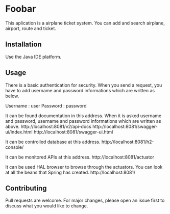 # Foobar
This aplication is a airplane ticket system. You can add and search airplane, airport, route and ticket.

## Installation
Use the Java IDE platform.

## Usage
There is a basic authentication for security. 
When you send a request, you have to add username and password informations which are written as below.

Username : user
Password : password

It can be found documentation in this address. When it is asked username and password, username and password informations which are written as above.
http://localhost:8081/v2/api-docs
http://localhost:8081/swagger-ui/index.html
http://localhost:8081/swagger-ui.html

It can be controlled database at this address.
http://localhost:8081/h2-console/

It can be monitored APIs at this address.
http://localhost:8081/actuator

It can be used HAL browser to browse through the actuators.
You can look at all the beans that Spring has created.
http://localhost:8081/

## Contributing
Pull requests are welcome. For major changes, please open an issue first to discuss what you would like to change.
